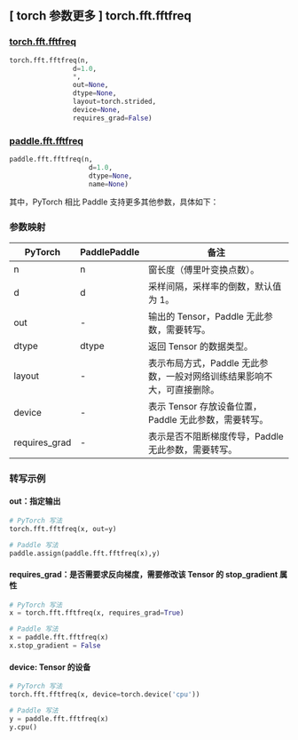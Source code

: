 ## [ torch 参数更多 ] torch.fft.fftfreq

### [torch.fft.fftfreq](https://pytorch.org/docs/stable/generated/torch.fft.fftfreq.html?highlight=fftfreq#torch.fft.fftfreq)

```python
torch.fft.fftfreq(n,
                d=1.0,
                *,
                out=None,
                dtype=None,
                layout=torch.strided,
                device=None,
                requires_grad=False)
```

### [paddle.fft.fftfreq](https://www.paddlepaddle.org.cn/documentation/docs/zh/develop/api/paddle/fft/fftfreq_cn.html)

```python
paddle.fft.fftfreq(n,
                    d=1.0,
                    dtype=None,
                    name=None)
```

其中，PyTorch 相比 Paddle 支持更多其他参数，具体如下：
### 参数映射

| PyTorch       | PaddlePaddle | 备注                                                   |
| ------------- | ------------ | ------------------------------------------------------ |
| n             | n            | 窗长度（傅里叶变换点数）。                        |
| d             | d            | 采样间隔，采样率的倒数，默认值为 1。                |
| out           | -            |输出的 Tensor，Paddle 无此参数，需要转写。              |
| dtype         | dtype        |返回 Tensor 的数据类型。                              |
| layout        |-             |表示布局方式，Paddle 无此参数，一般对网络训练结果影响不大，可直接删除。|
| device        |-             |表示 Tensor 存放设备位置，Paddle 无此参数，需要转写。 |
| requires_grad |-             |表示是否不阻断梯度传导，Paddle 无此参数，需要转写。   |

### 转写示例
#### out：指定输出
```python
# PyTorch 写法
torch.fft.fftfreq(x, out=y)

# Paddle 写法
paddle.assign(paddle.fft.fftfreq(x),y)
```

#### requires_grad：是否需要求反向梯度，需要修改该 Tensor 的 stop_gradient 属性
```python
# PyTorch 写法
x = torch.fft.fftfreq(x, requires_grad=True)

# Paddle 写法
x = paddle.fft.fftfreq(x)
x.stop_gradient = False
```

#### device: Tensor 的设备
```python
# PyTorch 写法
torch.fft.fftfreq(x, device=torch.device('cpu'))

# Paddle 写法
y = paddle.fft.fftfreq(x)
y.cpu()
